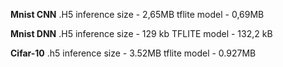 **Mnist CNN**
.H5 inference size - 2,65MB
tflite model - 0,69MB

**Mnist DNN**
.H5 inference size - 129 kb
TFLITE model - 132,2 kB

**Cifar-10**
.h5 inference size - 3.52MB
tflite model - 0.927MB